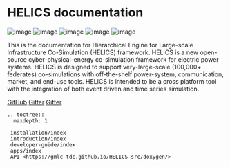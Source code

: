 HELICS documentation
====================

![image](https://travis-ci.org/GMLC-TDC/HELICS-src.svg?branch=master)
![image](https://ci.appveyor.com/api/projects/status/afpa4mv0kgsjwvtn/branch/develop?svg=true)
![image](https://badges.gitter.im/GMLC-TDC/HELICS-src.png)
![image](https://img.shields.io/badge/docs-ready-blue.svg)
![image](https://api.codacy.com/project/badge/Grade/83ba19b36b714c729ec3a3d18504505e)


This is the documentation for Hierarchical Engine for Large-scale
Infrastructure Co-Simulation (HELICS) framework. HELICS is a new
open-source cyber-physical-energy co-simulation framework for electric
power systems. HELICS is designed to support very-large-scale (100,000+
federates) co-simulations with off-the-shelf power-system,
communication, market, and end-use tools. HELICS is intended to be a
cross platform tool with the integration of both event driven and time
series simulation.

[GitHub](https://github.com/GMLC-TDC/HELICS-src)
[Gitter](https://gitter.im/GMLC-TDC/HELICS-src)
[Gitter](https://gmlc-tdc.github.io/HELICS-src)

```eval_rst
.. toctree::
 :maxdepth: 1

 installation/index
 introduction/index
 developer-guide/index
 apps/index
 API <https://gmlc-tdc.github.io/HELICS-src/doxygen/>
```

